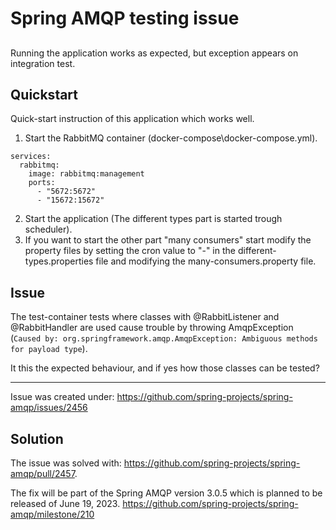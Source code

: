 # Spring AMQP testing issue

##

Running the application works as expected, but exception appears on integration test.

## Quickstart

Quick-start instruction of this application which works well.

1. Start the RabbitMQ container (docker-compose\docker-compose.yml). 
```
services:
  rabbitmq:
    image: rabbitmq:management
    ports:
      - "5672:5672"
      - "15672:15672"
```
2. Start the application (The different types part is started trough scheduler).
3. If you want to start the other part "many consumers" start modify the property files by setting the cron value to "-" in the different-types.properties file and modifying the many-consumers.property file.

## Issue

The test-container tests where classes with @RabbitListener and @RabbitHandler are used cause trouble by throwing AmqpException (`Caused by: org.springframework.amqp.AmqpException: Ambiguous methods for payload type`).

It this the expected behaviour, and if yes how those classes can be tested?

***

Issue was created under: https://github.com/spring-projects/spring-amqp/issues/2456

## Solution

The issue was solved with: https://github.com/spring-projects/spring-amqp/pull/2457.

The fix will be part of the Spring AMQP version 3.0.5 which is planned to be released of June 19, 2023.
https://github.com/spring-projects/spring-amqp/milestone/210
